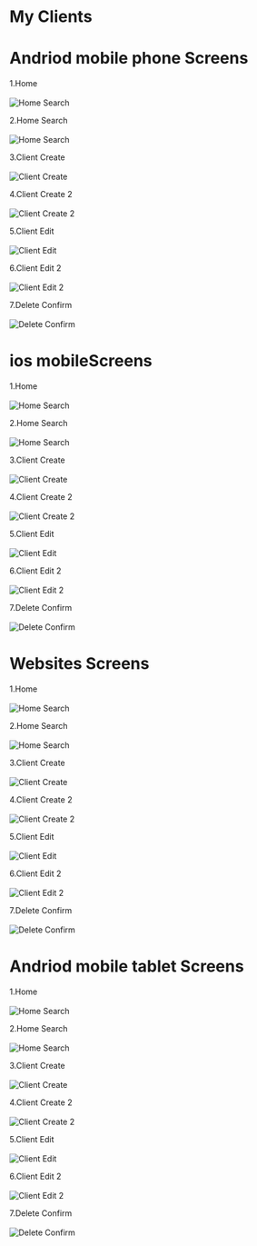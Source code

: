# My Clients

<h1>Andriod mobile phone Screens </h1>

1.Home<br><br>
![Home Search](screen_shoots/mobile/home.jpg)<br>

2.Home Search<br><br>
![Home Search](screen_shoots/mobile/home_search.jpg)<br>

3.Client Create<br><br>
![Client Create](screen_shoots/mobile/client_create.jpg)<br>

4.Client Create 2<br><br>
![Client Create 2](screen_shoots/mobile/client_create_2.jpg)<br>

5.Client Edit<br><br>
![Client Edit](screen_shoots/mobile/client_edit_dialog.jpg)<br>

6.Client Edit 2<br><br>
![Client Edit 2](screen_shoots/mobile/client_edit_dialog_2.jpg)<br>

7.Delete Confirm<br><br>
![Delete Confirm](screen_shoots/mobile/client_delete_confirm.jpg)<br>




<h1> ios mobileScreens </h1>

1.Home<br><br>
![Home Search](screen_shoots/ios/home.jpg)<br>

2.Home Search<br><br>
![Home Search](screen_shoots/ios/home_search.jpg)<br>

3.Client Create<br><br>
![Client Create](screen_shoots/ios/client_create.jpg)<br>

4.Client Create 2<br><br>
![Client Create 2](screen_shoots/ios/client_create_2.jpg)<br>

5.Client Edit<br><br>
![Client Edit](screen_shoots/ios/client_edit_dialog.jpg)<br>

6.Client Edit 2<br><br>
![Client Edit 2](screen_shoots/ios/client_edit_dialog_2.jpg)<br>

7.Delete Confirm<br><br>
![Delete Confirm](screen_shoots/ios/client_delete_confirm.jpg)<br>



<h1>Websites Screens </h1>

1.Home<br><br>
![Home Search](screen_shoots/web/home.jpg)<br>

2.Home Search<br><br>
![Home Search](screen_shoots/web/home_search.jpg)<br>

3.Client Create<br><br>
![Client Create](screen_shoots/web/client_create.jpg)<br>

4.Client Create 2<br><br>
![Client Create 2](screen_shoots/web/client_create_2.jpg)<br>

5.Client Edit<br><br>
![Client Edit](screen_shoots/web/client_edit_dialog.jpg)<br>

6.Client Edit 2<br><br>
![Client Edit 2](screen_shoots/web/client_edit_dialog_2.jpg)<br>

7.Delete Confirm<br><br>
![Delete Confirm](screen_shoots/web/client_delete_confirm.jpg)<br>


<h1>Andriod mobile tablet Screens </h1>

1.Home<br><br>
![Home Search](screen_shoots/tablet/home.jpg)<br>

2.Home Search<br><br>
![Home Search](screen_shoots/tablet/home_search.jpg)<br>

3.Client Create<br><br>
![Client Create](screen_shoots/tablet/client_create.jpg)<br>

4.Client Create 2<br><br>
![Client Create 2](screen_shoots/tablet/client_create_2.jpg)<br>

5.Client Edit<br><br>
![Client Edit](screen_shoots/tablet/client_edit_dialog.jpg)<br>

6.Client Edit 2<br><br>
![Client Edit 2](screen_shoots/tablet/client_edit_dialog_2.jpg)<br>

7.Delete Confirm<br><br>
![Delete Confirm](screen_shoots/tablet/client_delete_confirm.jpg)<br>

